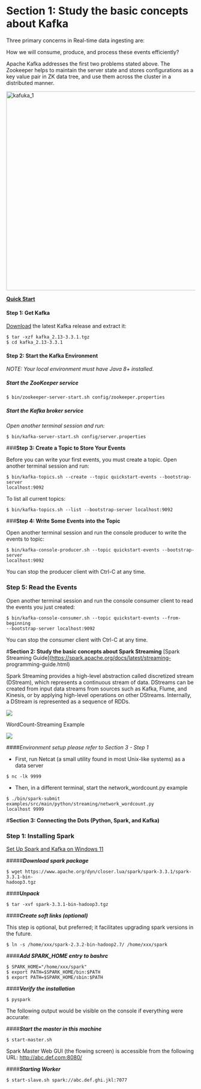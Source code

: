 ```python

```

# **Section 1: Study the basic concepts about Kafka**

Three primary concerns in Real-time data ingesting are:

  How we will consume, produce, and process these events efficiently?

  Apache Kafka addresses the first two problems stated above. The Zookeeper
helps to maintain the server state and stores configurations as a key value pair
in ZK data tree, and use them across the cluster in a distributed manner.

  <img width="529" alt="kafuka_1" src="https://user-
images.githubusercontent.com/52802567/205165637-792eefec-c921-4c9b-b085-0710883a6cc2.PNG">


**[Quick Start](https://kafka.apache.org/quickstart)**

#### **Step 1: Get Kafka**

[Download](https://kafka.apache.org/downloads) the latest Kafka release and
extract it:

```
$ tar -xzf kafka_2.13-3.3.1.tgz
$ cd kafka_2.13-3.3.1
```

#### **Step 2: Start the Kafka Environment**
*NOTE: Your local environment must have Java 8+ installed.*

##### **Start the ZooKeeper service**
```
$ bin/zookeeper-server-start.sh config/zookeeper.properties
```

##### **Start the Kafka broker service**
*Open another terminal session and run:*

```
$ bin/kafka-server-start.sh config/server.properties
```
###**Step 3: Create a Topic to Store Your Events**

Before you can write your first events, you must create a topic. Open another
terminal session and run:
```
$ bin/kafka-topics.sh --create --topic quickstart-events --bootstrap-server
localhost:9092
```

To list all current topics:
```
$ bin/kafka-topics.sh --list --bootstrap-server localhost:9092
```

###**Step 4: Write Some Events into the Topic**

Open another terminal session and run the console producer to write the events
to topic:
```
$ bin/kafka-console-producer.sh --topic quickstart-events --bootstrap-server
localhost:9092
```
You can stop the producer client with Ctrl-C at any time.

### **Step 5: Read the Events**
Open another terminal session and run the console consumer client to read the
events you just created:
```
$ bin/kafka-console-consumer.sh --topic quickstart-events --from-beginning
--bootstrap-server localhost:9092
```

You can stop the consumer client with Ctrl-C at any time.


#**Section 2: Study the basic concepts about Spark Streaming**
[Spark Streaming Guide](https://spark.apache.org/docs/latest/streaming-
programming-guide.html)

Spark Streaming provides a high-level abstraction called discretized stream
(DStream), which represents a continuous stream of data.
  DStreams can be created from input data streams from sources such as Kafka,
Flume, and Kinesis, or by applying high-level operations on other DStreams.
  Internally, a DStream is represented as a sequence of RDDs.

  <img src="https://spark.apache.org/docs/latest/img/streaming-flow.png">

WordCount-Streaming Example

  <img src="https://spark.apache.org/docs/latest/img/streaming-dstream-ops.png">

####*Environment setup please refer to Section 3 - Step 1*

* First, run Netcat (a small utility found in most Unix-like systems) as a data
server
```
$ nc -lk 9999
```

* Then, in a different terminal, start the network_wordcount.py example
```
$ ./bin/spark-submit examples/src/main/python/streaming/network_wordcount.py
localhost 9999
```

#**Section 3: Connecting the Dots (Python, Spark, and Kafka)**

### **Step 1: Installing Spark**


[Set Up Spark and Kafka on Windows 11]()

#####***Download spark package***
```
$ wget https://www.apache.org/dyn/closer.lua/spark/spark-3.3.1/spark-3.3.1-bin-
hadoop3.tgz
```

####***Unpack***
```
$ tar -xvf spark-3.3.1-bin-hadoop3.tgz
```


####***Create soft links (optional)***

This step is optional, but preferred; it facilitates upgrading spark versions in
the future.
```
$ ln -s /home/xxx/spark-2.3.2-bin-hadoop2.7/ /home/xxx/spark
```

####***Add SPARK_HOME entry to bashrc***
```
$ SPARK_HOME="/home/xxx/spark"
$ export PATH=$SPARK_HOME/bin:$PATH
$ export PATH=$SPARK_HOME/sbin:$PATH
```
####***Verify the installation***
```
$ pyspark
```
The following output would be visible on the console if everything were
accurate:


####***Start the master in this machine***
```
$ start-master.sh
```
Spark Master Web GUI (the flowing screen) is accessible from the following URL:
http://abc.def.com:8080/


####***Starting Worker***
```
$ start-slave.sh spark://abc.def.ghi.jkl:7077
```






